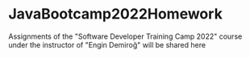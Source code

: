 # JavaBootcamp2022Homework
 Assignments of the "Software Developer Training Camp 2022" course under the instructor of "Engin Demiroğ" will be shared here
